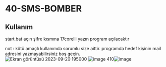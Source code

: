 # 40-SMS-BOMBER
<h2>Kullanım</h2>
 start.bat açın
 şifre kısmına 17corelli yazın
 program açılacaktır


not : kötü amaçlı kullanımda sorumlu size aittir. programda hedef kişinin mail adresini yazmayabilirsiniz boş geçin.
![Ekran görüntüsü 2023-09-20 195000](https://github.com/17corelli/40-SMS-BOMBER/assets/140567930/f475cc6c-a5a3-4e3b-8d09-d32b74c3ee8b)
![image](https://github.com/17corelli/40-SMS-BOMBER/assets/140567930/12e89a32-0ce6-4c16-9fb8-32b540b72715)
410![image](https://github.com/17corelli/40-SMS-BOMBER/assets/140567930/63ad0d82-32b6-4a8f-aa8e-2af621340094)


 
